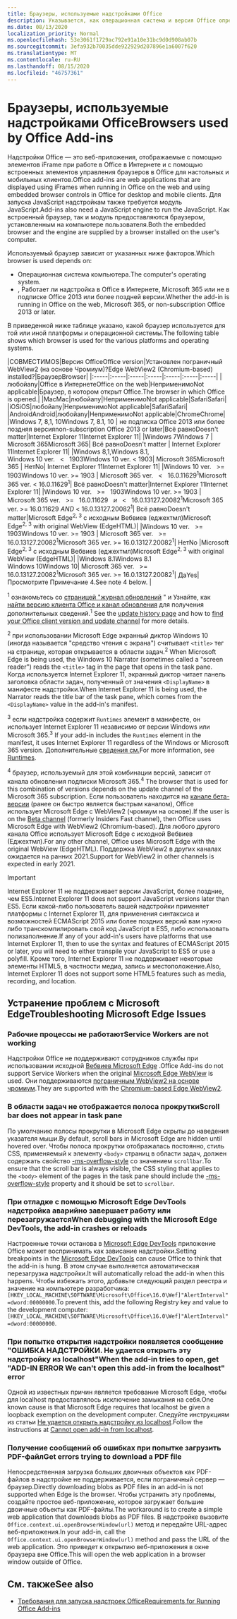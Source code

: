 ```yaml
---
title: Браузеры, используемые надстройками Office
description: Указывается, как операционная система и версия Office определяют браузер, используемый надстройками Office.
ms.date: 08/13/2020
localization_priority: Normal
ms.openlocfilehash: 53e3061f1729ac792e91a10e31bc9d0d908ab07b
ms.sourcegitcommit: 3efa932b70035dde922929d207896e1a6007f620
ms.translationtype: MT
ms.contentlocale: ru-RU
ms.lasthandoff: 08/15/2020
ms.locfileid: "46757361"
---
```

# <a name="browsers-used-by-office-add-ins"></a><span data-ttu-id="dd5eb-103">Браузеры, используемые надстройками Office</span><span class="sxs-lookup"><span data-stu-id="dd5eb-103">Browsers used by Office Add-ins</span></span>

<span data-ttu-id="dd5eb-104">Надстройки Office — это веб-приложения, отображаемые с помощью элементов iFrame при работе в Office в Интернете и с помощью встроенных элементов управления браузеров в Office для настольных и мобильных клиентов.</span><span class="sxs-lookup"><span data-stu-id="dd5eb-104">Office add-ins are web applications that are displayed using iFrames when running in Office on the web and using embedded browser controls in Office for desktop and mobile clients.</span></span> <span data-ttu-id="dd5eb-105">Для запуска JavaScript надстройкам также требуется модуль JavaScript.</span><span class="sxs-lookup"><span data-stu-id="dd5eb-105">Add-ins also need a JavaScript engine to run the JavaScript.</span></span> <span data-ttu-id="dd5eb-106">Как встроенный браузер, так и модуль предоставляются браузером, установленным на компьютере пользователя.</span><span class="sxs-lookup"><span data-stu-id="dd5eb-106">Both the embedded browser and the engine are supplied by a browser installed on the user's computer.</span></span>

<span data-ttu-id="dd5eb-107">Используемый браузер зависит от указанных ниже факторов.</span><span class="sxs-lookup"><span data-stu-id="dd5eb-107">Which browser is used depends on:</span></span>

- <span data-ttu-id="dd5eb-108">Операционная система компьютера.</span><span class="sxs-lookup"><span data-stu-id="dd5eb-108">The computer's operating system.</span></span>
- <span data-ttu-id="dd5eb-109">, Работает ли надстройка в Office в Интернете, Microsoft 365 или не в подписке Office 2013 или более поздней версии.</span><span class="sxs-lookup"><span data-stu-id="dd5eb-109">Whether the add-in is running in Office on the web, Microsoft 365, or non-subscription Office 2013 or later.</span></span>

<span data-ttu-id="dd5eb-110">В приведенной ниже таблице указано, какой браузер используется для той или иной платформы и операционной системы.</span><span class="sxs-lookup"><span data-stu-id="dd5eb-110">The following table shows which browser is used for the various platforms and operating systems.</span></span>

|<span data-ttu-id="dd5eb-111">СОВМЕСТИМ</span><span class="sxs-lookup"><span data-stu-id="dd5eb-111">OS</span></span>|<span data-ttu-id="dd5eb-112">Версия Office</span><span class="sxs-lookup"><span data-stu-id="dd5eb-112">Office version</span></span>|<span data-ttu-id="dd5eb-113">Установлен пограничный WebView2 (на основе Чромиум)?</span><span class="sxs-lookup"><span data-stu-id="dd5eb-113">Edge WebView2 (Chromium-based) installed?</span></span>|<span data-ttu-id="dd5eb-114">Браузер</span><span class="sxs-lookup"><span data-stu-id="dd5eb-114">Browser</span></span>|
|:-----|:-----|:-----|:-----|:-----|:-----|:-----|
|<span data-ttu-id="dd5eb-115">любой</span><span class="sxs-lookup"><span data-stu-id="dd5eb-115">any</span></span>|<span data-ttu-id="dd5eb-116">Office в Интернете</span><span class="sxs-lookup"><span data-stu-id="dd5eb-116">Office on the web</span></span>|<span data-ttu-id="dd5eb-117">Неприменимо</span><span class="sxs-lookup"><span data-stu-id="dd5eb-117">Not applicable</span></span>|<span data-ttu-id="dd5eb-118">Браузер, в котором открыт Office.</span><span class="sxs-lookup"><span data-stu-id="dd5eb-118">The browser in which Office is opened.</span></span>|
|<span data-ttu-id="dd5eb-119">Mac</span><span class="sxs-lookup"><span data-stu-id="dd5eb-119">Mac</span></span>|<span data-ttu-id="dd5eb-120">любой</span><span class="sxs-lookup"><span data-stu-id="dd5eb-120">any</span></span>|<span data-ttu-id="dd5eb-121">Неприменимо</span><span class="sxs-lookup"><span data-stu-id="dd5eb-121">Not applicable</span></span>|<span data-ttu-id="dd5eb-122">Safari</span><span class="sxs-lookup"><span data-stu-id="dd5eb-122">Safari</span></span>|
|<span data-ttu-id="dd5eb-123">iOS</span><span class="sxs-lookup"><span data-stu-id="dd5eb-123">iOS</span></span>|<span data-ttu-id="dd5eb-124">любой</span><span class="sxs-lookup"><span data-stu-id="dd5eb-124">any</span></span>|<span data-ttu-id="dd5eb-125">Неприменимо</span><span class="sxs-lookup"><span data-stu-id="dd5eb-125">Not applicable</span></span>|<span data-ttu-id="dd5eb-126">Safari</span><span class="sxs-lookup"><span data-stu-id="dd5eb-126">Safari</span></span>|
|<span data-ttu-id="dd5eb-127">Android</span><span class="sxs-lookup"><span data-stu-id="dd5eb-127">Android</span></span>|<span data-ttu-id="dd5eb-128">любой</span><span class="sxs-lookup"><span data-stu-id="dd5eb-128">any</span></span>|<span data-ttu-id="dd5eb-129">Неприменимо</span><span class="sxs-lookup"><span data-stu-id="dd5eb-129">Not applicable</span></span>|<span data-ttu-id="dd5eb-130">Chrome</span><span class="sxs-lookup"><span data-stu-id="dd5eb-130">Chrome</span></span>|
|<span data-ttu-id="dd5eb-131">Windows 7, 8,1, 10</span><span class="sxs-lookup"><span data-stu-id="dd5eb-131">Windows 7, 8.1, 10</span></span> | <span data-ttu-id="dd5eb-132">не подписка Office 2013 или более поздняя версия</span><span class="sxs-lookup"><span data-stu-id="dd5eb-132">non-subscription Office 2013 or later</span></span>|<span data-ttu-id="dd5eb-133">Всё равно</span><span class="sxs-lookup"><span data-stu-id="dd5eb-133">Doesn't matter</span></span>|<span data-ttu-id="dd5eb-134">Internet Explorer 11</span><span class="sxs-lookup"><span data-stu-id="dd5eb-134">Internet Explorer 11</span></span>|
|<span data-ttu-id="dd5eb-135">Windows 7</span><span class="sxs-lookup"><span data-stu-id="dd5eb-135">Windows 7</span></span> | <span data-ttu-id="dd5eb-136">Microsoft 365</span><span class="sxs-lookup"><span data-stu-id="dd5eb-136">Microsoft 365</span></span>| <span data-ttu-id="dd5eb-137">Всё равно</span><span class="sxs-lookup"><span data-stu-id="dd5eb-137">Doesn't matter</span></span> | <span data-ttu-id="dd5eb-138">Internet Explorer 11</span><span class="sxs-lookup"><span data-stu-id="dd5eb-138">Internet Explorer 11</span></span>|
|<span data-ttu-id="dd5eb-139">Windows 8,1,</span><span class="sxs-lookup"><span data-stu-id="dd5eb-139">Windows 8.1,</span></span><br><span data-ttu-id="dd5eb-140">Windows 10 ver. &nbsp; < &nbsp; 1903</span><span class="sxs-lookup"><span data-stu-id="dd5eb-140">Windows 10 ver.&nbsp;<&nbsp;1903</span></span>| <span data-ttu-id="dd5eb-141">Microsoft 365</span><span class="sxs-lookup"><span data-stu-id="dd5eb-141">Microsoft 365</span></span> | <span data-ttu-id="dd5eb-142">Нет</span><span class="sxs-lookup"><span data-stu-id="dd5eb-142">No</span></span>| <span data-ttu-id="dd5eb-143">Internet Explorer 11</span><span class="sxs-lookup"><span data-stu-id="dd5eb-143">Internet Explorer 11</span></span>|
|<span data-ttu-id="dd5eb-144">Windows 10 ver. &nbsp; >= &nbsp; 1903</span><span class="sxs-lookup"><span data-stu-id="dd5eb-144">Windows 10 ver.&nbsp;>=&nbsp;1903</span></span> | <span data-ttu-id="dd5eb-145">Microsoft 365 ver. &nbsp; < &nbsp; 16.0.11629<sup>1</sup></span><span class="sxs-lookup"><span data-stu-id="dd5eb-145">Microsoft 365 ver.&nbsp;<&nbsp;16.0.11629<sup>1</sup></span></span>| <span data-ttu-id="dd5eb-146">Всё равно</span><span class="sxs-lookup"><span data-stu-id="dd5eb-146">Doesn't matter</span></span>|<span data-ttu-id="dd5eb-147">Internet Explorer 11</span><span class="sxs-lookup"><span data-stu-id="dd5eb-147">Internet Explorer 11</span></span>|
|<span data-ttu-id="dd5eb-148">Windows 10 ver. &nbsp; >= &nbsp; 1903</span><span class="sxs-lookup"><span data-stu-id="dd5eb-148">Windows 10 ver.&nbsp;>=&nbsp;1903</span></span> | <span data-ttu-id="dd5eb-149">Microsoft 365 ver. &nbsp; >= &nbsp; 16.0.11629 &nbsp; _и_ &nbsp; < &nbsp; 16.0.13127.20082<sup>1</sup></span><span class="sxs-lookup"><span data-stu-id="dd5eb-149">Microsoft 365 ver.&nbsp;>=&nbsp;16.0.11629&nbsp;_AND_&nbsp;<&nbsp;16.0.13127.20082<sup>1</sup></span></span>| <span data-ttu-id="dd5eb-150">Всё равно</span><span class="sxs-lookup"><span data-stu-id="dd5eb-150">Doesn't matter</span></span>|<span data-ttu-id="dd5eb-151">Microsoft Edge<sup>2, 3</sup> с исходным Вебвиев (еджехтмл)</span><span class="sxs-lookup"><span data-stu-id="dd5eb-151">Microsoft Edge<sup>2, 3</sup> with original WebView (EdgeHTML)</span></span>|
|<span data-ttu-id="dd5eb-152">Windows 10 ver. &nbsp; >= &nbsp; 1903</span><span class="sxs-lookup"><span data-stu-id="dd5eb-152">Windows 10 ver.&nbsp;>=&nbsp;1903</span></span> | <span data-ttu-id="dd5eb-153">Microsoft 365 ver. &nbsp; >= &nbsp; 16.0.13127.20082<sup>1</sup></span><span class="sxs-lookup"><span data-stu-id="dd5eb-153">Microsoft 365 ver.&nbsp;>=&nbsp;16.0.13127.20082<sup>1</sup></span></span>| <span data-ttu-id="dd5eb-154">Нет</span><span class="sxs-lookup"><span data-stu-id="dd5eb-154">No</span></span> |<span data-ttu-id="dd5eb-155">Microsoft Edge<sup>2, 3</sup> с исходным Вебвиев (еджехтмл)</span><span class="sxs-lookup"><span data-stu-id="dd5eb-155">Microsoft Edge<sup>2, 3</sup> with original WebView (EdgeHTML)</span></span>|
|<span data-ttu-id="dd5eb-156">Windows 8.1</span><span class="sxs-lookup"><span data-stu-id="dd5eb-156">Windows 8.1</span></span><br><span data-ttu-id="dd5eb-157">Windows 10</span><span class="sxs-lookup"><span data-stu-id="dd5eb-157">Windows 10</span></span>| <span data-ttu-id="dd5eb-158">Microsoft 365 ver. &nbsp; >= &nbsp; 16.0.13127.20082<sup>1</sup></span><span class="sxs-lookup"><span data-stu-id="dd5eb-158">Microsoft 365 ver.&nbsp;>=&nbsp;16.0.13127.20082<sup>1</sup></span></span>| <span data-ttu-id="dd5eb-159">Да</span><span class="sxs-lookup"><span data-stu-id="dd5eb-159">Yes</span></span>|  <span data-ttu-id="dd5eb-160">Просмотрите Примечание 4.</span><span class="sxs-lookup"><span data-stu-id="dd5eb-160">See note 4 below.</span></span> |

<span data-ttu-id="dd5eb-161"><sup>1</sup> ознакомьтесь со [страницей "журнал обновлений](/officeupdates/update-history-office365-proplus-by-date) " и Узнайте, как [найти версию клиента Office и канал обновления](https://support.office.com/article/What-version-of-Office-am-I-using-932788b8-a3ce-44bf-bb09-e334518b8b19) для получения дополнительных сведений.</span><span class="sxs-lookup"><span data-stu-id="dd5eb-161"><sup>1</sup> See the [update history page](/officeupdates/update-history-office365-proplus-by-date) and how to [find your Office client version and update channel](https://support.office.com/article/What-version-of-Office-am-I-using-932788b8-a3ce-44bf-bb09-e334518b8b19) for more details.</span></span>

<span data-ttu-id="dd5eb-162"><sup>2</sup> при использовании Microsoft Edge экранный диктор Windows 10 (иногда называется "средство чтения с экрана") считывает `<title>` тег на странице, которая открывается в области задач.</span><span class="sxs-lookup"><span data-stu-id="dd5eb-162"><sup>2</sup> When Microsoft Edge is being used, the Windows 10 Narrator (sometimes called a "screen reader") reads the `<title>` tag in the page that opens in the task pane.</span></span> <span data-ttu-id="dd5eb-163">Когда используется Internet Explorer 11, экранный диктор читает панель заголовка области задач, полученный от значения `<DisplayName>` в манифесте надстройки.</span><span class="sxs-lookup"><span data-stu-id="dd5eb-163">When Internet Explorer 11 is being used, the Narrator reads the title bar of the task pane, which comes from the `<DisplayName>` value in the add-in's manifest.</span></span>

<span data-ttu-id="dd5eb-164"><sup>3</sup> если надстройка содержит `Runtimes` элемент в манифесте, он использует Internet Explorer 11 независимо от версии Windows или Microsoft 365.</span><span class="sxs-lookup"><span data-stu-id="dd5eb-164"><sup>3</sup> If your add-in includes the `Runtimes` element in the manifest, it uses Internet Explorer 11 regardless of the Windows or Microsoft 365 version.</span></span> <span data-ttu-id="dd5eb-165">Дополнительные [сведения см.](../reference/manifest/runtimes.md)</span><span class="sxs-lookup"><span data-stu-id="dd5eb-165">For more information, see [Runtimes](../reference/manifest/runtimes.md).</span></span>

<span data-ttu-id="dd5eb-166"><sup>4</sup> браузер, используемый для этой комбинации версий, зависит от канала обновления подписки Microsoft 365.</span><span class="sxs-lookup"><span data-stu-id="dd5eb-166"><sup>4</sup> The browser that is used for this combination of versions depends on the update channel of the Microsoft 365 subscription.</span></span> <span data-ttu-id="dd5eb-167">Если пользователь находится на [канале бета-версии](https://insider.office.com/join/windows) (ранее он быстро является быстрым каналом), Office использует Microsoft Edge с WebView2 (чромиум на основе).</span><span class="sxs-lookup"><span data-stu-id="dd5eb-167">If the user is on the [Beta channel](https://insider.office.com/join/windows) (formerly Insiders Fast channel), then Office uses Microsoft Edge with WebView2 (Chromium-based).</span></span> <span data-ttu-id="dd5eb-168">Для любого другого канала Office использует Microsoft Edge с исходной Вебвиев (Еджехтмл).</span><span class="sxs-lookup"><span data-stu-id="dd5eb-168">For any other channel, Office uses Microsoft Edge with the original WebView (EdgeHTML).</span></span> <span data-ttu-id="dd5eb-169">Поддержка WebView2 в других каналах ожидается на ранних 2021.</span><span class="sxs-lookup"><span data-stu-id="dd5eb-169">Support for WebView2 in other channels is expected in early 2021.</span></span>
> [!IMPORTANT]
> <span data-ttu-id="dd5eb-170">Internet Explorer 11 не поддерживает версии JavaScript, более поздние, чем ES5.</span><span class="sxs-lookup"><span data-stu-id="dd5eb-170">Internet Explorer 11 does not support JavaScript versions later than ES5.</span></span> <span data-ttu-id="dd5eb-171">Если какой-либо пользователь вашей надстройки применяет платформы с Internet Explorer 11, для применения синтаксиса и возможностей ECMAScript 2015 или более поздних версий вам нужно либо транскомпилировать свой код JavaScript в ES5, либо использовать полизаполнение.</span><span class="sxs-lookup"><span data-stu-id="dd5eb-171">If any of your add-in's users have platforms that use Internet Explorer 11, then to use the syntax and features of ECMAScript 2015 or later, you will need to either transpile your JavaScript to ES5 or use a polyfill.</span></span> <span data-ttu-id="dd5eb-172">Кроме того, Internet Explorer 11 не поддерживает некоторые элементы HTML5, в частности медиа, запись и местоположение.</span><span class="sxs-lookup"><span data-stu-id="dd5eb-172">Also, Internet Explorer 11 does not support some HTML5 features such as media, recording, and location.</span></span>

## <a name="troubleshooting-microsoft-edge-issues"></a><span data-ttu-id="dd5eb-173">Устранение проблем с Microsoft Edge</span><span class="sxs-lookup"><span data-stu-id="dd5eb-173">Troubleshooting Microsoft Edge Issues</span></span>

### <a name="service-workers-are-not-working"></a><span data-ttu-id="dd5eb-174">Рабочие процессы не работают</span><span class="sxs-lookup"><span data-stu-id="dd5eb-174">Service Workers are not working</span></span>

<span data-ttu-id="dd5eb-175">Надстройки Office не поддерживают сотрудников службы при использовании исходной [Вебвиев Microsoft Edge](/microsoft-edge/hosting/webview) .</span><span class="sxs-lookup"><span data-stu-id="dd5eb-175">Office Add-ins do not support Service Workers when the original [Microsoft Edge WebView](/microsoft-edge/hosting/webview) is used.</span></span> <span data-ttu-id="dd5eb-176">Они поддерживаются [пограничным WebView2 на основе чромиум](/microsoft-edge/hosting/webview2).</span><span class="sxs-lookup"><span data-stu-id="dd5eb-176">They are supported with the [Chromium-based Edge WebView2](/microsoft-edge/hosting/webview2).</span></span>

### <a name="scroll-bar-does-not-appear-in-task-pane"></a><span data-ttu-id="dd5eb-177">В области задач не отображается полоса прокрутки</span><span class="sxs-lookup"><span data-stu-id="dd5eb-177">Scroll bar does not appear in task pane</span></span>

<span data-ttu-id="dd5eb-178">По умолчанию полосы прокрутки в Microsoft Edge скрыты до наведения указателя мыши.</span><span class="sxs-lookup"><span data-stu-id="dd5eb-178">By default, scroll bars in Microsoft Edge are hidden until hovered over.</span></span> <span data-ttu-id="dd5eb-179">Чтобы полоса прокрутки отображалась постоянно, стиль CSS, применяемый к элементу `<body>` страниц в области задач, должен содержать свойство [-ms-overflow-style](https://developer.mozilla.org/docs/Web/CSS/-ms-overflow-style) со значением `scrollbar`.</span><span class="sxs-lookup"><span data-stu-id="dd5eb-179">To ensure that the scroll bar is always visible, the CSS styling that applies to the `<body>` element of the pages in the task pane should include the [-ms-overflow-style](https://developer.mozilla.org/docs/Web/CSS/-ms-overflow-style) property and it should be set to `scrollbar`.</span></span> 

### <a name="when-debugging-with-the-microsoft-edge-devtools-the-add-in-crashes-or-reloads"></a><span data-ttu-id="dd5eb-180">При отладке с помощью Microsoft Edge DevTools надстройка аварийно завершает работу или перезагружается</span><span class="sxs-lookup"><span data-stu-id="dd5eb-180">When debugging with the Microsoft Edge DevTools, the add-in crashes or reloads</span></span>

<span data-ttu-id="dd5eb-181">Настроенные точки останова в [Microsoft Edge DevTools](https://www.microsoft.com/p/microsoft-edge-devtools-preview/9mzbfrmz0mnj?rtc=1&activetab=pivot%3Aoverviewtab) приложение Office может воспринимать как зависание надстройки.</span><span class="sxs-lookup"><span data-stu-id="dd5eb-181">Setting breakpoints in the [Microsoft Edge DevTools](https://www.microsoft.com/p/microsoft-edge-devtools-preview/9mzbfrmz0mnj?rtc=1&activetab=pivot%3Aoverviewtab) can cause Office to think that the add-in is hung.</span></span> <span data-ttu-id="dd5eb-182">В этом случае выполняется автоматическая перезагрузка надстройки.</span><span class="sxs-lookup"><span data-stu-id="dd5eb-182">It will automatically reload the add-in when this happens.</span></span> <span data-ttu-id="dd5eb-183">Чтобы избежать этого, добавьте следующий раздел реестра и значение на компьютере разработчика: `[HKEY_LOCAL_MACHINE\SOFTWARE\Microsoft\Office\16.0\Wef]"AlertInterval"=dword:00000000`.</span><span class="sxs-lookup"><span data-stu-id="dd5eb-183">To prevent this, add the following Registry key and value to the development computer: `[HKEY_LOCAL_MACHINE\SOFTWARE\Microsoft\Office\16.0\Wef]"AlertInterval"=dword:00000000`.</span></span>

### <a name="when-the-add-in-tries-to-open-get-add-in-error-we-cant-open-this-add-in-from-the-localhost-error"></a><span data-ttu-id="dd5eb-184">При попытке открытия надстройки появляется сообщение "ОШИБКА НАДСТРОЙКИ. Не удается открыть эту надстройку из localhost"</span><span class="sxs-lookup"><span data-stu-id="dd5eb-184">When the add-in tries to open, get "ADD-IN ERROR We can't open this add-in from the localhost" error</span></span>

<span data-ttu-id="dd5eb-185">Одной из известных причин является требование Microsoft Edge, чтобы для localhost предоставлялось исключение замыкания на себя.</span><span class="sxs-lookup"><span data-stu-id="dd5eb-185">One known cause is that Microsoft Edge requires that localhost be given a loopback exemption on the development computer.</span></span> <span data-ttu-id="dd5eb-186">Следуйте инструкциям из статьи [Не удается открыть надстройку из localhost](/office/troubleshoot/error-messages/cannot-open-add-in-from-localhost).</span><span class="sxs-lookup"><span data-stu-id="dd5eb-186">Follow the instructions at [Cannot open add-in from localhost](/office/troubleshoot/error-messages/cannot-open-add-in-from-localhost).</span></span>

### <a name="get-errors-trying-to-download-a-pdf-file"></a><span data-ttu-id="dd5eb-187">Получение сообщений об ошибках при попытке загрузить PDF-файл</span><span class="sxs-lookup"><span data-stu-id="dd5eb-187">Get errors trying to download a PDF file</span></span>

<span data-ttu-id="dd5eb-188">Непосредственная загрузка больших двоичных объектов как PDF-файлов в надстройке не поддерживается, если пограничный сервер — браузер.</span><span class="sxs-lookup"><span data-stu-id="dd5eb-188">Directly downloading blobs as PDF files in an add-in is not supported when Edge is the browser.</span></span> <span data-ttu-id="dd5eb-189">Чтобы устранить эту проблемы, создайте простое веб-приложение, которое загружает большие двоичные объекты как PDF-файлы.</span><span class="sxs-lookup"><span data-stu-id="dd5eb-189">The workaround is to create a simple web application that downloads blobs as PDF files.</span></span> <span data-ttu-id="dd5eb-190">В надстройке вызовите `Office.context.ui.openBrowserWindow(url)` метод и передайте URL-адрес веб-приложения.</span><span class="sxs-lookup"><span data-stu-id="dd5eb-190">In your add-in, call the `Office.context.ui.openBrowserWindow(url)` method and pass the URL of the web application.</span></span> <span data-ttu-id="dd5eb-191">Это приведет к открытию веб-приложения в окне браузера вне Office.</span><span class="sxs-lookup"><span data-stu-id="dd5eb-191">This will open the web application in a browser window outside of Office.</span></span>

## <a name="see-also"></a><span data-ttu-id="dd5eb-192">См. также</span><span class="sxs-lookup"><span data-stu-id="dd5eb-192">See also</span></span>

- [<span data-ttu-id="dd5eb-193">Требования для запуска надстроек Office</span><span class="sxs-lookup"><span data-stu-id="dd5eb-193">Requirements for Running Office Add-ins</span></span>](requirements-for-running-office-add-ins.md)
